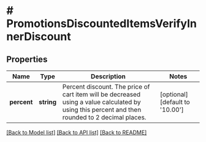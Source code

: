# # PromotionsDiscountedItemsVerifyInnerDiscount

## Properties

Name | Type | Description | Notes
------------ | ------------- | ------------- | -------------
**percent** | **string** | Percent discount.  The price of cart item will be decreased using a value calculated by using this percent and then rounded to 2 decimal places. | [optional] [default to '10.00']

[[Back to Model list]](../../README.md#models) [[Back to API list]](../../README.md#endpoints) [[Back to README]](../../README.md)
